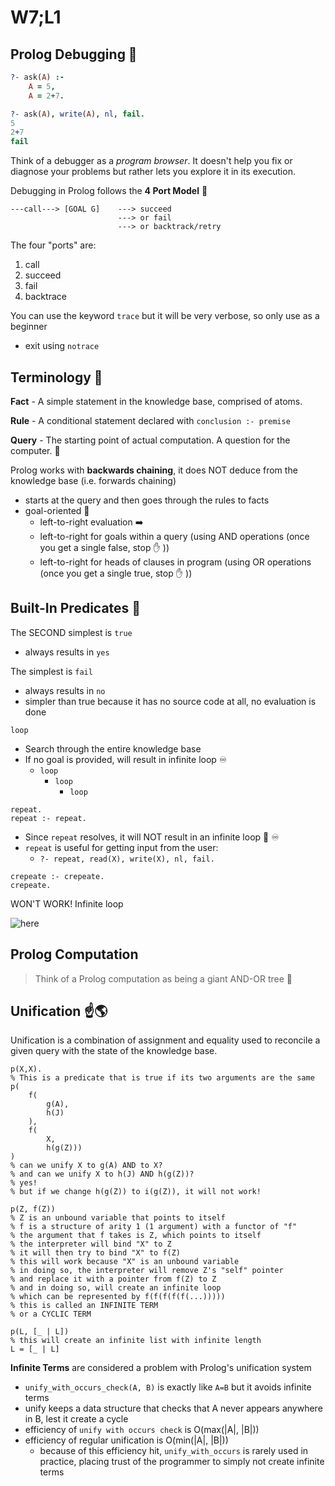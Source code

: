# W7;L1

## Prolog Debugging 🐜 

```prolog
?- ask(A) :-
	A = 5,
	A = 2+7.

?- ask(A), write(A), nl, fail.
5
2+7
fail
```

Think of a debugger as a *program browser*. It doesn't help you fix or diagnose your problems but rather lets you explore it in its execution.

Debugging in Prolog follows the **4 Port Model** 🚢 

```
---call---> [GOAL G]	---> succeed
						---> or fail
						---> or backtrack/retry
```

The four "ports" are:

1. call
2. succeed
3. fail
4. backtrace

You can use the keyword `trace` but it will be very verbose, so only use as a beginner

- exit using `notrace`

## Terminology 📖 

**Fact** - A simple statement in the knowledge base, comprised of atoms.



**Rule** - A conditional statement declared with `conclusion :- premise`



**Query** - The starting point of actual computation. A question for the computer. 🤖 



Prolog works with **backwards chaining**, it does NOT deduce from the knowledge base (i.e. forwards chaining)

- starts at the query and then goes through the rules to facts
- goal-oriented 🎯 
  - left-to-right evaluation ➡️ 
  - left-to-right for goals within a query (using AND operations (once you get a single false, stop ✋ ))
  - left-to-right for heads of clauses in program (using OR operations (once you get a single true, stop ✋ ))

## Built-In Predicates 🧱 

The SECOND simplest is `true`

- always results in `yes`

The simplest is `fail`

- always results in `no`
- simpler than true because it has no source code at all, no evaluation is done

`loop`

- Search through the entire knowledge base
- If no goal is provided, will result in infinite loop ♾ 
  - `loop`
    - `loop`
      - `loop`

```
repeat.
repeat :- repeat.
```

- Since `repeat` resolves, it will NOT result in an infinite loop 🛑  ♾ 
- `repeat` is useful for getting input from the user:
  - `?- repeat, read(X), write(X), nl, fail.`

```
crepeate :- crepeate.
crepeate.
```

WON'T WORK! Infinite loop

![here](https://i.imgur.com/C3xjsKH.jpg)

## Prolog Computation

> Think of a Prolog computation as being a giant AND-OR tree 🌲 

## Unification ☝️🌎 

Unification is a combination of assignment and equality used to reconcile a given query with the state of the knowledge base.

```
p(X,X).
% This is a predicate that is true if its two arguments are the same
p(
	f(
		g(A), 
		h(J)
	),
	f(
		X, 
		h(g(Z)))
)
% can we unify X to g(A) AND to X?
% and can we unify X to h(J) AND h(g(Z))?
% yes!
% but if we change h(g(Z)) to i(g(Z)), it will not work!

p(Z, f(Z))
% Z is an unbound variable that points to itself
% f is a structure of arity 1 (1 argument) with a functor of "f"
% the argument that f takes is Z, which points to itself
% the interpreter will bind "X" to Z
% it will then try to bind "X" to f(Z)
% this will work because "X" is an unbound variable
% in doing so, the interpreter will remove Z's "self" pointer
% and replace it with a pointer from f(Z) to Z
% and in doing so, will create an infinite loop
% which can be represented by f(f(f(f(f(...)))))
% this is called an INFINITE TERM
% or a CYCLIC TERM

p(L, [_ | L])
% this will create an infinite list with infinite length
L = [_ | L]
```

**Infinite Terms** are considered a problem with Prolog's unification system

- `unify_with_occurs_check(A, B)` is exactly like `A=B` but it avoids infinite terms
- unify keeps a data structure that checks that A never appears anywhere in B, lest it create a cycle
- efficiency of `unify with occurs check` is O(max(|A|, |B|))
- efficiency of regular unification is O(min(|A|, |B|))
  - because of this efficiency hit, `unify_with_occurs` is rarely used in practice, placing trust of the programmer to simply not create infinite terms